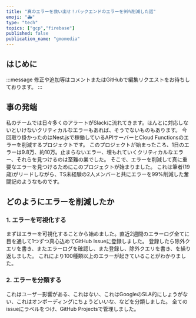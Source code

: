 ```yaml
---
title: "真のエラーを救い出せ！バックエンドのエラーを99%削減した話"
emoji: "🚑"
type: "tech"
topics: ["gcp","firebase"]
published: false
publication_name: "gmomedia"
---
```


## はじめに

:::message
修正や追加等はコメントまたはGitHubで編集リクエストをお待ちしております。
:::

## 事の発端

私のチームでは日々多くのアラートがSlackに流れてきます。ほんとに対応しないといけないクリティカルなエラーもあれば、そうでないものもあります。
今回取り掛かったのはNest.jsで稼働しているAPIサーバーとCloud Functionsのエラーを削減するプロジェクトです。
このプロジェクトが始まったころ、1日のエラーは9.8万、約10万。止まらないエラー、埋もれていくクリティカルなエラー、それらを見つけるのは至難の業でした。
そこで、エラーを削減して真に重要なエラーを見つけるためにこのプロジェクトが始まりました。
これは筆者(19歳)がリードしながら、TS未経験の2人メンバーと共にエラーを99%削減した奮闘記のようなものです。

## どのようにエラーを削減したか

### 1. エラーを可視化する

まずはエラーを可視化することから始めました。直近2週間のエラーログ全てに目を通して1つずつ真心込めてGitHub Issueに登録しました。
登録したら除外クエリを書き、またエラーログを確認し、また登録し、除外クエリを書き、を繰り返しました。
これにより100種類以上のエラーが起きていることがわかりました。

### 2. エラーを分類する

これはユーザー影響がある、これはない、これはGoogleのSLA的にしょうがない、これはオンボーディングにちょうどいいな、などを分類しました。
全てのissueにラベルをつけ、GitHub Projectsで管理しました。
